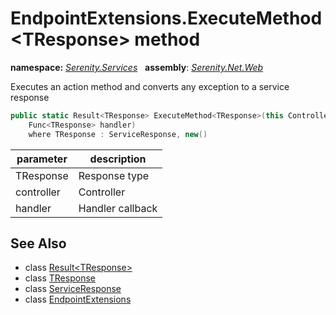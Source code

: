 # EndpointExtensions.ExecuteMethod&lt;TResponse&gt; method
**namespace:** *[Serenity.Services](../../README.md#serenity.services-namespace)*   **assembly**: *[Serenity.Net.Web](../../README.md)*

Executes an action method and converts any exception to a service response

```csharp
public static Result<TResponse> ExecuteMethod<TResponse>(this Controller controller, 
    Func<TResponse> handler)
    where TResponse : ServiceResponse, new()
```

| parameter | description |
| --- | --- |
| TResponse | Response type |
| controller | Controller |
| handler | Handler callback |

## See Also

* class [Result&lt;TResponse&gt;](../Result-1.md)
* class [TResponse](../Serenity.Net.Web/../EndpointExtensions.TResponse.md)
* class [ServiceResponse](../Serenity.Net.Services/../ServiceResponse.md)
* class [EndpointExtensions](../EndpointExtensions.md)